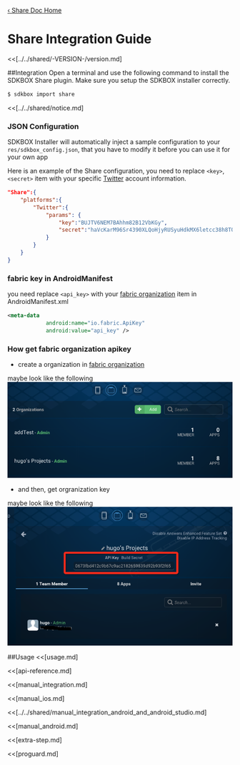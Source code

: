 [&#8249; Share Doc Home](./)

<h1>Share Integration Guide</h1>
<<[../../shared/-VERSION-/version.md]

##Integration
Open a terminal and use the following command to install the SDKBOX Share plugin. Make sure you setup the SDKBOX installer correctly.
```bash
$ sdkbox import share
```

<<[../../shared/notice.md]

<!--## Configuration
<<[../../shared/sdkbox_cloud.md]
<<[../../shared/remote_application_config.md]-->

### JSON Configuration
SDKBOX Installer will automatically inject a sample configuration to your `res/sdkbox_config.json`, that you have to modify it before you can use it for your own app

Here is an example of the Share configuration, you need to replace `<key>`, `<secret>` item with your specific [Twitter](http://apps.twitter.com/) account information.
```json
"Share":{
    "platforms":{
        "Twitter":{
            "params": {
                "key":"BUJTV6NEM7BAhhm82B12VbKGy",
                "secret":"haVcKarM96Sr4390XLQoHjyRUSyuHdkMX6letcc38h8TOWyiR9"
            }
        }
    }
}
```

### fabric key in AndroidManifest
you need replace `<api_key>` with your [fabric organization](https://fabric.io/settings/organizations) item in AndroidManifest.xml
``` xml
<meta-data
            android:name="io.fabric.ApiKey"
            android:value="api_key" />
```

### How get fabric organization apikey

- create a organization in [fabric organization](https://fabric.io/settings/organizations)

maybe look like the following
![](../../imgs/share_twitter_organizations.png)

- and then, get orgranization key

maybe look like the following
![](../../imgs/share_twitter_organization_info.png)


<!--<<[sdkbox-config-encrypt.md]-->

##Usage
<<[usage.md]

<<[api-reference.md]

<<[manual_integration.md]

<<[manual_ios.md]

<<[../../shared/manual_integration_android_and_android_studio.md]

<<[manual_android.md]

<<[extra-step.md]

<<[proguard.md]
